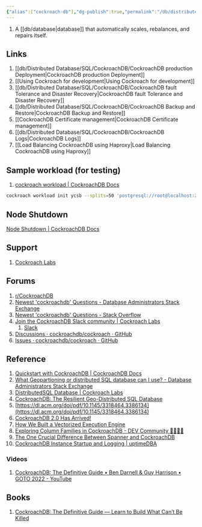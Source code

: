```yaml
---
{"alias":["cockroach-db"],"dg-publish":true,"permalink":"/db/distributed-database/sql/cockroach-db/","dgPassFrontmatter":true}
---
```



1. A [[db/database\|database]] that automatically scales, rebalances, and repairs itself.

## Links
1. [[db/Distributed Database/SQL/CockroachDB/CockroachDB production Deployment\|CockroachDB production Deployment]]
2. [[Using Cockroach for development\|Using Cockroach for development]]
3. [[db/Distributed Database/SQL/CockroachDB/CockroachDB fault Tolerance and Disaster Recovery\|CockroachDB fault Tolerance and Disaster Recovery]]
4. [[db/Distributed Database/SQL/CockroachDB/CockroachDB Backup and Restore\|CockroachDB Backup and Restore]]
5. [[CockroachDB Certificate management\|CockroachDB Certificate management]]
6. [[db/Distributed Database/SQL/CockroachDB/CockroachDB Logs\|CockroachDB Logs]]
7. [[Load Balancing CockroachDB using Haproxy\|Load Balancing CockroachDB using Haproxy]]

## Sample workload (for testing)

1. [cockroach workload | CockroachDB Docs](https://www.cockroachlabs.com/docs/v22.1/cockroach-workload)

```bash
cockroach workload init ycsb --splits=50 'postgresql://root@localhost:26000?sslmode=disable'
```



## Node Shutdown

[Node Shutdown | CockroachDB Docs](https://www.cockroachlabs.com/docs/stable/node-shutdown.html)

## Support

1. [Cockroach Labs](https://support.cockroachlabs.com/hc/en-us)

## Forums

1. [r/CockroachDB](https://www.reddit.com/r/CockroachDB/)
2. [Newest 'cockroachdb' Questions - Database Administrators Stack Exchange](https://dba.stackexchange.com/questions/tagged/cockroachdb)
3. [Newest 'cockroachdb' Questions - Stack Overflow](https://stackoverflow.com/questions/tagged/cockroachdb)
4. [Join the CockroachDB Slack community | Cockroach Labs](https://www.cockroachlabs.com/join-community/?&utm_source=reddit&utm_medium=social)
	1. [Slack](https://app.slack.com/client/TP86H0JSH)
5. [Discussions · cockroachdb/cockroach · GitHub](https://github.com/cockroachdb/cockroach/discussions)
6. [Issues · cockroachdb/cockroach · GitHub](https://github.com/cockroachdb/cockroach/issues)

## Reference

1. [Quickstart with CockroachDB | CockroachDB Docs](https://www.cockroachlabs.com/docs/cockroachcloud/quickstart.html)
2. [What Geopartioning or distributed SQL database can I use? - Database Administrators Stack Exchange](https://dba.stackexchange.com/questions/234797/what-geopartioning-or-distributed-sql-database-can-i-use/234815#234815)
3. [DistributedSQL Database | Cockroach Labs](https://www.cockroachlabs.com/product/sql/)
4. [CockroachDB: The Resilient Geo-Distributed SQL Database](http://muratbuffalo.blogspot.com/2022/03/cockroachdb-resilient-geo-distributed.html)
5. [https://dl.acm.org/doi/pdf/10.1145/3318464.3386134](https://dl.acm.org/doi/pdf/10.1145/3318464.3386134)
6. [CockroachDB 2.0 Has Arrived!](https://www.cockroachlabs.com/blog/cockroachdb-2-0-release/)
7. [How We Built a Vectorized Execution Engine](https://www.cockroachlabs.com/blog/how-we-built-a-vectorized-execution-engine/)
8. [Exploring Column Families in CockroachDB - DEV Community 👩‍💻👨‍💻](https://dev.to/jordanlewis/exploring-column-families-in-cockroachdb-kje)
9. [The One Crucial Difference Between Spanner and CockroachDB](https://authzed.com/blog/prevent-newenemy-cockroachdb/)
10. [CockroachDB Instance Startup and Logging | uptimeDBA](https://uptimedba.github.io/cockroach-vb-single/cockroach-vb-single/cockroach-vb-single_db_startup_and_logging.html)

### Videos

1. [CockroachDB: The Definitive Guide • Ben Darnell & Guy Harrison • GOTO 2022 - YouTube](https://www.youtube.com/watch?v=YGdrlRqJsJo&list=PLEx5khR4g7PJbSLmADahf0LOpTLifiCra&t=22s)

## Books

1. [CockroachDB: The Definitive Guide — Learn to Build What Can’t Be Killed](https://www.cockroachlabs.com/guides/oreilly-cockroachdb-the-definitive-guide/)